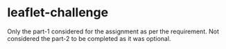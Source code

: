 # leaflet-challenge
Only the part-1 considered for the assignment as per the requirement. Not considered the part-2 to be completed as it was optional.
